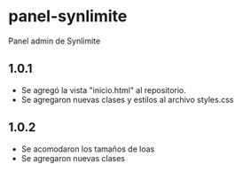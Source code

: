 # panel-synlimite
Panel admin de Synlimite

## 1.0.1
- Se agregó la vista "inicio.html" al repositorio.
- Se agregaron nuevas clases y estilos al archivo styles.css

## 1.0.2
- Se acomodaron los tamaños de loas
- Se agregaron nuevas clases
